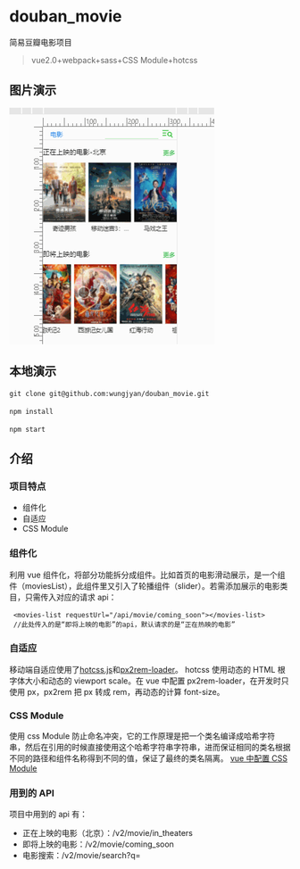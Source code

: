 # douban_movie

简易豆瓣电影项目

> vue2.0+webpack+sass+CSS Module+hotcss

## 图片演示

![图片演示](./src/assets/douban_movie.gif)

## 本地演示

```
git clone git@github.com:wungjyan/douban_movie.git

npm install

npm start
```

## 介绍

### 项目特点

* 组件化
* 自适应
* CSS Module

### 组件化

利用 vue 组件化，将部分功能拆分成组件。比如首页的电影滑动展示，是一个组件（moviesList），此组件里又引入了轮播组件（slider）。若需添加展示的电影类目，只需传入对应的请求 api：

```
 <movies-list requestUrl="/api/movie/coming_soon"></movies-list>
 //此处传入的是“即将上映的电影”的api，默认请求的是“正在热映的电影”
```

### 自适应

移动端自适应使用了[hotcss.js](https://github.com/imochen/hotcss)和[px2rem-loader](https://github.com/Jinjiang/px2rem-loader)。
hotcss 使用动态的 HTML 根字体大小和动态的 viewport scale。在 vue 中配置 px2rem-loader，在开发时只使用 px，px2rem 把 px 转成 rem，再动态的计算 font-size。

### CSS Module

使用 css Module 防止命名冲突，它的工作原理是把一个类名编译成哈希字符串，然后在引用的时候直接使用这个哈希字符串字符串，进而保证相同的类名根据不同的路径和组件名称得到不同的值，保证了最终的类名隔离。
[vue 中配置 CSS Module](https://vue-loader.vuejs.org/zh-cn/features/css-modules.html)

### 用到的 API

项目中用到的 api 有：

* 正在上映的电影（北京）：/v2/movie/in_theaters
* 即将上映的电影：/v2/movie/coming_soon
* 电影搜索：/v2/movie/search?q=
